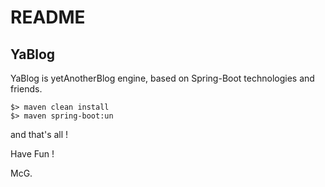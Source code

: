 # README

## YaBlog

YaBlog is yetAnotherBlog engine, based on Spring-Boot technologies and friends.

    $> maven clean install
    $> maven spring-boot:un
    
and that's all !


Have Fun !


McG.

